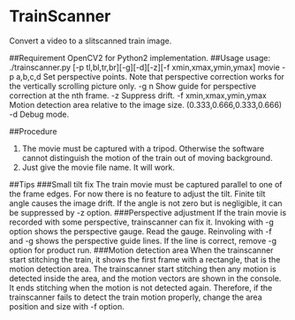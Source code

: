 # TrainScanner
Convert a video to a slitscanned train image.

##Requirement
OpenCV2 for Python2 implementation.
##Usage
    usage: ./trainscanner.py [-p tl,bl,tr,br][-g][-d][-z][-f xmin,xmax,ymin,ymax] movie
    -p a,b,c,d	Set perspective points. Note that perspective correction works for the vertically scrolling picture only.
    -g n	Show guide for perspective correction at the nth frame.
    -z		Suppress drift.
    -f xmin,xmax,ymin,ymax  Motion detection area relative to the image size. (0.333,0.666,0.333,0.666)
    -d		Debug mode.

##Procedure

1. The movie must be captured with a tripod.  Otherwise the software cannot distinguish the motion of the train out of moving background.
2. Just give the movie file name.  It will work.

##Tips
###Small tilt fix
The train movie must be captured parallel to one of the frame edges.  For now there is no feature to adjust the tilt.
Finite tilt angle causes the image drift.  If the angle is not zero but is negligible, it can be suppressed by -z option.
###Perspective adjustment
If the train movie is recorded with some perspective, trainscanner can fix it.  Invoking with -g option shows the perspective gauge.
Read the gauge.  Reinvoling with -f and -g shows the perspective guide lines.  If the line is correct, remove -g option for product run.
###Motion detection area
When the trainscanner start stitching the train, it shows the first frame with a rectangle, that is the motion detection area.
The trainscanner start stitching then any motion is detected inside the area, and the motion vectors are shown in the console.
It ends stitching when the motion is not detected again.  Therefore, if the trainscanner fails to detect the train motion properly,
change the area position and size with -f option.

